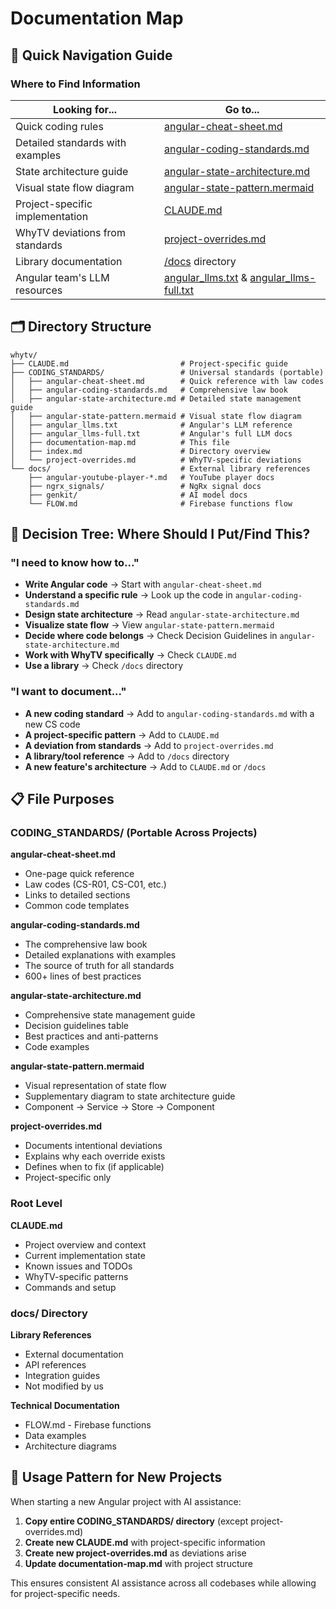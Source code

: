 # Documentation Map

## 📍 Quick Navigation Guide

### Where to Find Information

| Looking for... | Go to... |
|----------------|----------|
| Quick coding rules | [angular-cheat-sheet.md](./angular-cheat-sheet.md) |
| Detailed standards with examples | [angular-coding-standards.md](./angular-coding-standards.md) |
| State architecture guide | [angular-state-architecture.md](./angular-state-architecture.md) |
| Visual state flow diagram | [angular-state-pattern.mermaid](./angular-state-pattern.mermaid) |
| Project-specific implementation | [CLAUDE.md](../CLAUDE.md) |
| WhyTV deviations from standards | [project-overrides.md](./project-overrides.md) |
| Library documentation | [/docs](../docs/) directory |
| Angular team's LLM resources | [angular_llms.txt](./angular_llms.txt) & [angular_llms-full.txt](./angular_llms-full.txt) |

## 🗂️ Directory Structure

```
whytv/
├── CLAUDE.md                         # Project-specific guide
├── CODING_STANDARDS/                 # Universal standards (portable)
│   ├── angular-cheat-sheet.md        # Quick reference with law codes
│   ├── angular-coding-standards.md   # Comprehensive law book
│   ├── angular-state-architecture.md # Detailed state management guide
│   ├── angular-state-pattern.mermaid # Visual state flow diagram
│   ├── angular_llms.txt              # Angular's LLM reference
│   ├── angular_llms-full.txt         # Angular's full LLM docs
│   ├── documentation-map.md          # This file
│   ├── index.md                      # Directory overview
│   └── project-overrides.md          # WhyTV-specific deviations
└── docs/                             # External library references
    ├── angular-youtube-player-*.md   # YouTube player docs
    ├── ngrx_signals/                 # NgRx signal docs
    ├── genkit/                       # AI model docs
    └── FLOW.md                       # Firebase functions flow

```

## 🎯 Decision Tree: Where Should I Put/Find This?

### "I need to know how to..."
- **Write Angular code** → Start with `angular-cheat-sheet.md`
- **Understand a specific rule** → Look up the code in `angular-coding-standards.md`
- **Design state architecture** → Read `angular-state-architecture.md`
- **Visualize state flow** → View `angular-state-pattern.mermaid`
- **Decide where code belongs** → Check Decision Guidelines in `angular-state-architecture.md`
- **Work with WhyTV specifically** → Check `CLAUDE.md`
- **Use a library** → Check `/docs` directory

### "I want to document..."
- **A new coding standard** → Add to `angular-coding-standards.md` with a new CS code
- **A project-specific pattern** → Add to `CLAUDE.md`
- **A deviation from standards** → Add to `project-overrides.md`
- **A library/tool reference** → Add to `/docs` directory
- **A new feature's architecture** → Add to `CLAUDE.md` or `/docs`

## 📋 File Purposes

### CODING_STANDARDS/ (Portable Across Projects)

**angular-cheat-sheet.md**
- One-page quick reference
- Law codes (CS-R01, CS-C01, etc.)
- Links to detailed sections
- Common code templates

**angular-coding-standards.md**
- The comprehensive law book
- Detailed explanations with examples
- The source of truth for all standards
- 600+ lines of best practices

**angular-state-architecture.md**
- Comprehensive state management guide
- Decision guidelines table
- Best practices and anti-patterns
- Code examples

**angular-state-pattern.mermaid**
- Visual representation of state flow
- Supplementary diagram to state architecture guide
- Component → Service → Store → Component

**project-overrides.md**
- Documents intentional deviations
- Explains why each override exists
- Defines when to fix (if applicable)
- Project-specific only

### Root Level

**CLAUDE.md**
- Project overview and context
- Current implementation state
- Known issues and TODOs
- WhyTV-specific patterns
- Commands and setup

### docs/ Directory

**Library References**
- External documentation
- API references
- Integration guides
- Not modified by us

**Technical Documentation**
- FLOW.md - Firebase functions
- Data examples
- Architecture diagrams

## 🔄 Usage Pattern for New Projects

When starting a new Angular project with AI assistance:

1. **Copy entire CODING_STANDARDS/ directory** (except project-overrides.md)
2. **Create new CLAUDE.md** with project-specific information
3. **Create new project-overrides.md** as deviations arise
4. **Update documentation-map.md** with project structure

This ensures consistent AI assistance across all codebases while allowing for project-specific needs.